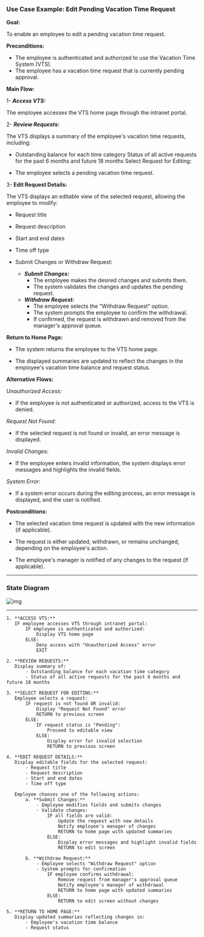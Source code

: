 ### Use Case Example: Edit Pending Vacation Time Request

**Goal:**

To enable an employee to edit a pending vacation time request.

**Preconditions:**

- The employee is authenticated and authorized to use the Vacation Time System (VTS).
- The employee has a vacation time request that is currently pending approval.

**Main Flow:**

1- **_Access VTS:_**

The employee accesses the VTS home page through the intranet portal.

2- **_Review Requests:_**

The VTS displays a summary of the employee's vacation time requests, including:

- Outstanding balance for each time category
  Status of all active requests for the past 6 months and future 18 months
  Select Request for Editing:

- The employee selects a pending vacation time request.

3- **Edit Request Details:**

The VTS displays an editable view of the selected request, allowing the employee to modify:

- Request title
- Request description
- Start and end dates
- Time off type
- Submit Changes or Withdraw Request:

  - **_Submit Changes:_**
    - The employee makes the desired changes and submits them.
    - The system validates the changes and updates the pending request.
  - **_Withdraw Request:_**
    - The employee selects the "Withdraw Request" option.
    - The system prompts the employee to confirm the withdrawal.
    - If confirmed, the request is withdrawn and removed from the manager's approval queue.

**Return to Home Page:**

- The system returns the employee to the VTS home page.

- The displayed summaries are updated to reflect the changes in the employee's vacation time balance and request status.

**Alternative Flows:**

_Unauthorized Access:_

- If the employee is not authenticated or authorized, access to the VTS is denied.

_Request Not Found:_

- If the selected request is not found or invalid, an error message is displayed.

_Invalid Changes:_

- If the employee enters invalid information, the system displays error messages and highlights the invalid fields.

_System Error:_

- If a system error occurs during the editing process, an error message is displayed, and the user is notified.

**Postconditions:**

- The selected vacation time request is updated with the new information (if applicable).

- The request is either updated, withdrawn, or remains unchanged, depending on the employee's action.

- The employee's manager is notified of any changes to the request (if applicable).

---

### State Diagram

![img](https://drive.google.com/uc?id=1FNDZvzpyhVU-JfwZtah8fHce0oFDl7Ou)

---

```
1. **ACCESS VTS:**
   IF employee accesses VTS through intranet portal:
       IF employee is authenticated and authorized:
           Display VTS home page
       ELSE:
           Deny access with "Unauthorized Access" error
           EXIT

2. **REVIEW REQUESTS:**
   Display summary of:
       - Outstanding balance for each vacation time category
       - Status of all active requests for the past 6 months and future 18 months

3. **SELECT REQUEST FOR EDITING:**
   Employee selects a request:
       IF request is not found OR invalid:
           Display "Request Not Found" error
           RETURN to previous screen
       ELSE:
           IF request status is "Pending":
               Proceed to editable view
           ELSE:
               Display error for invalid selection
               RETURN to previous screen

4. **EDIT REQUEST DETAILS:**
   Display editable fields for the selected request:
       - Request title
       - Request description
       - Start and end dates
       - Time off type

   Employee chooses one of the following actions:
       a. **Submit Changes:**
           - Employee modifies fields and submits changes
           - Validate changes:
               IF all fields are valid:
                   Update the request with new details
                   Notify employee's manager of changes
                   RETURN to home page with updated summaries
               ELSE:
                   Display error messages and highlight invalid fields
                   RETURN to edit screen

       b. **Withdraw Request:**
           - Employee selects "Withdraw Request" option
           - System prompts for confirmation
               IF employee confirms withdrawal:
                   Remove request from manager's approval queue
                   Notify employee's manager of withdrawal
                   RETURN to home page with updated summaries
               ELSE:
                   RETURN to edit screen without changes

5. **RETURN TO HOME PAGE:**
   Display updated summaries reflecting changes in:
       - Employee's vacation time balance
       - Request status
```
